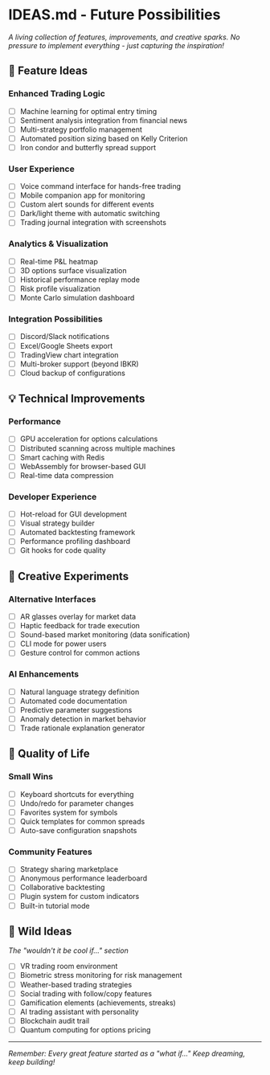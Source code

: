 # IDEAS.md - Future Possibilities

*A living collection of features, improvements, and creative sparks. No pressure to implement everything - just capturing the inspiration!*

## 🚀 Feature Ideas

### Enhanced Trading Logic
- [ ] Machine learning for optimal entry timing
- [ ] Sentiment analysis integration from financial news
- [ ] Multi-strategy portfolio management
- [ ] Automated position sizing based on Kelly Criterion
- [ ] Iron condor and butterfly spread support

### User Experience
- [ ] Voice command interface for hands-free trading
- [ ] Mobile companion app for monitoring
- [ ] Custom alert sounds for different events
- [ ] Dark/light theme with automatic switching
- [ ] Trading journal integration with screenshots

### Analytics & Visualization
- [ ] Real-time P&L heatmap
- [ ] 3D options surface visualization
- [ ] Historical performance replay mode
- [ ] Risk profile visualization
- [ ] Monte Carlo simulation dashboard

### Integration Possibilities
- [ ] Discord/Slack notifications
- [ ] Excel/Google Sheets export
- [ ] TradingView chart integration
- [ ] Multi-broker support (beyond IBKR)
- [ ] Cloud backup of configurations

## 💡 Technical Improvements

### Performance
- [ ] GPU acceleration for options calculations
- [ ] Distributed scanning across multiple machines
- [ ] Smart caching with Redis
- [ ] WebAssembly for browser-based GUI
- [ ] Real-time data compression

### Developer Experience
- [ ] Hot-reload for GUI development
- [ ] Visual strategy builder
- [ ] Automated backtesting framework
- [ ] Performance profiling dashboard
- [ ] Git hooks for code quality

## 🎨 Creative Experiments

### Alternative Interfaces
- [ ] AR glasses overlay for market data
- [ ] Haptic feedback for trade execution
- [ ] Sound-based market monitoring (data sonification)
- [ ] CLI mode for power users
- [ ] Gesture control for common actions

### AI Enhancements
- [ ] Natural language strategy definition
- [ ] Automated code documentation
- [ ] Predictive parameter suggestions
- [ ] Anomaly detection in market behavior
- [ ] Trade rationale explanation generator

## 📝 Quality of Life

### Small Wins
- [ ] Keyboard shortcuts for everything
- [ ] Undo/redo for parameter changes
- [ ] Favorites system for symbols
- [ ] Quick templates for common spreads
- [ ] Auto-save configuration snapshots

### Community Features
- [ ] Strategy sharing marketplace
- [ ] Anonymous performance leaderboard
- [ ] Collaborative backtesting
- [ ] Plugin system for custom indicators
- [ ] Built-in tutorial mode

## 🌟 Wild Ideas

*The "wouldn't it be cool if..." section*

- [ ] VR trading room environment
- [ ] Biometric stress monitoring for risk management
- [ ] Weather-based trading strategies
- [ ] Social trading with follow/copy features
- [ ] Gamification elements (achievements, streaks)
- [ ] AI trading assistant with personality
- [ ] Blockchain audit trail
- [ ] Quantum computing for options pricing

---

*Remember: Every great feature started as a "what if..." Keep dreaming, keep building!*